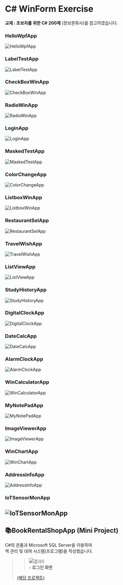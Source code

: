 # C# WinForm Exercise

__교재 : 초보자를 위한 C# 200제__ (정보문화사)를 참고하였습니다.</br>

### HelloWpfApp
![HelloWpfApp](images/HelloWpfApp.JPG)  
### LabelTestApp
![LabelTestApp](images/LabelTestApp.JPG)
### CheckBoxWinApp
![CheckBoxWinApp](images/CheckBoxWinApp.JPG)
### RadioWinApp
![RadioWinApp](images/RadioWinApp.JPG)
### LoginApp
![LoginApp](images/LoginApp.JPG)
### MaskedTestApp
![MaskedTestApp](images/MaskedTestApp.JPG)
### ColorChangeApp
![ColorChangeApp](images/ColorChangeApp.JPG)

### ListboxWinApp
![ListboxWinApp](images/ListboxWinApp.JPG)
### RestaurantSelApp
![RestaurantSelApp](images/RestaurantSelApp.JPG)
### TravelWishApp
![TravelWishApp](images/TravelWishApp.JPG)
### ListViewApp
![ListViewApp](images/ListViewApp.JPG)
### StudyHistoryApp
![StudyHistoryApp](images/StudyHistoryApp.JPG)
### DigitalClockApp
![DigitalClockApp](images/DigitalClockApp.JPG)
### DateCalcApp
![DateCalcApp](images/DateCalcApp.JPG)
### AlarmClockApp
![AlarmClockApp](images/AlarmClockApp.JPG)

### WinCalculatorApp
![WinCalculatorApp](images/WinCalculatorApp.JPG)
### MyNotePadApp
![MyNotePadApp](images/MyNotePadApp.JPG)

### ImageViewerApp
![ImageViewerApp](images/ImageViewerApp.JPG)
### WinChartApp
![WinChartApp](images/WinChartApp.JPG)
### AddressInfoApp
![AddressInfoApp](images/AddressInfoApp.JPG)
### IoTSensorMonApp
![IoTSensorMonApp](images/IoTSensorMonApp.JPG)
------------------------
## 📚BookRentalShopApp (Mini Project)
C#의 윈폼과 Microsoft SQL Server을 이용하여</br>
책 관리 및 대여 시스템(프로그램)을 작성했습니다.</br>
>>![결과0](images/BookRentalShopApp.JPG)  
>>__- 로그인 화면__
>   
>         
>   
>[(해당 프로젝트)](WinFormAdvancedBank/BookRentalShopApp)


